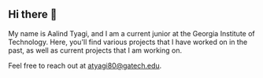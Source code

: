 ## Hi there 👋

My name is Aalind Tyagi, and I am a current junior at the Georgia Institute of Technology. 
Here, you'll find various projects that I have worked on in the past, 
as well as current projects that I am working on.

Feel free to reach out at atyagi80@gatech.edu.


